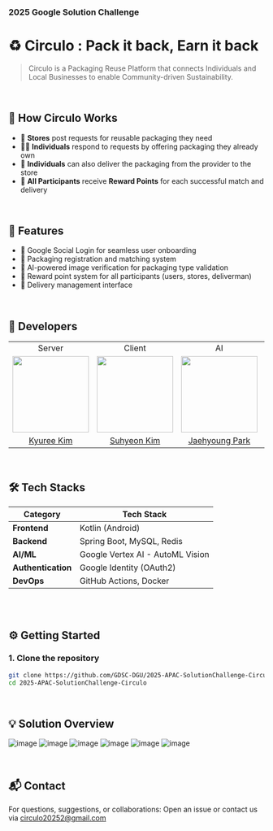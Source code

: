 ### 2025 Google Solution Challenge

# ♻️ Circulo : Pack it back, Earn it back
> Circulo is a Packaging Reuse Platform that connects Individuals and Local Businesses to enable Community-driven Sustainability.

<br>
  
## 🌱 How Circulo Works

- 🏪 **Stores** post requests for reusable packaging they need  
- 🙋‍♂️ **Individuals** respond to requests by offering packaging they already own  
- 🛵 **Individuals** can also deliver the packaging from the provider to the store  
- 🏅 **All Participants** receive **Reward Points** for each successful match and delivery

<br>

## 🚀 Features

- 🔐 Google Social Login for seamless user onboarding
- 🔄 Packaging registration and matching system
- 🤖 AI-powered image verification for packaging type validation
- 🎯 Reward point system for all participants (users, stores, deliverman)
- 🚚 Delivery management interface

<br>

## 🙌 Developers

<table align="center">
  <tr align="center">
    <td>Server</td>
    <td>Client</td>
    <td>AI</td>
    <td>Server</td>
  </tr>
  <tr align="center">
    <td><img src="https://github.com/mandar2n.png" width="150"></td>
    <td><img src="https://github.com/gitsuhyun.png" width="150"></td>
    <td><img src="https://github.com/nicolao00.png" width="150"></td>
    <td><img src="https://github.com/munjji.png" width="150"></td>
  </tr>
  <tr align="center">
    <td><a href="https://github.com/mandar2n">Kyuree Kim</a></td>
    <td><a href="https://github.com/gitsuhyun">Suhyeon Kim</a></td>
    <td><a href="https://github.com/nicolao00">Jaehyoung Park</a></td>
    <td><a href="https://github.com/munjji">Jihee Lee</a></td>
  </tr>
</table>
<br/>

## 🛠️ Tech Stacks

<div align="center">
  <table>
    <thead>
      <tr>
        <th>Category</th>
        <th>Tech Stack</th>
      </tr>
    </thead>
    <tbody>
      <tr>
        <td><strong>Frontend</strong></td>
        <td>Kotlin (Android)</td>
      </tr>
      <tr>
        <td><strong>Backend</strong></td>
        <td>Spring Boot, MySQL, Redis</td>
      </tr>
      <tr>
        <td><strong>AI/ML</strong></td>
        <td>Google Vertex AI - AutoML Vision</td>
      </tr>
      <tr>
        <td><strong>Authentication</strong></td>
        <td>Google Identity (OAuth2)</td>
      </tr>
      <tr>
        <td><strong>DevOps</strong></td>
        <td>GitHub Actions, Docker</td>
      </tr>
    </tbody>
  </table>
</div>
<br/>

<br>

## ⚙️ Getting Started

### 1. Clone the repository
```bash
git clone https://github.com/GDSC-DGU/2025-APAC-SolutionChallenge-Circulo.git
cd 2025-APAC-SolutionChallenge-Circulo
````

<br>

## 💡 Solution Overview
![image](https://github.com/user-attachments/assets/292e5a35-f240-4da6-81ad-5ae56dcca0dd)
![image](https://github.com/user-attachments/assets/c039f6f6-2f4b-4e16-ab6a-e1e85867ebcf)
![image](https://github.com/user-attachments/assets/6f8a61cc-1d37-44bc-8418-130411917f29)
![image](https://github.com/user-attachments/assets/89395d68-55e4-45bd-9903-f2bbef305c46)
![image](https://github.com/user-attachments/assets/4e8ab82f-f8b3-49fb-92dd-19387e960aea)
![image](https://github.com/user-attachments/assets/64ebdf19-62f4-4ee0-88ab-0b0f7f4fcb90)

<br>

## 📬 Contact
For questions, suggestions, or collaborations:
Open an issue or contact us via circulo20252@gmail.com
